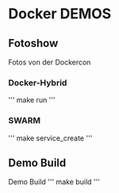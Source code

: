 # Docker DEMOS


## Fotoshow
Fotos von der Dockercon

### Docker-Hybrid

'''
make run
'''

### SWARM
'''
make service_create
'''


## Demo Build
Demo Build
'''
make build
'''
